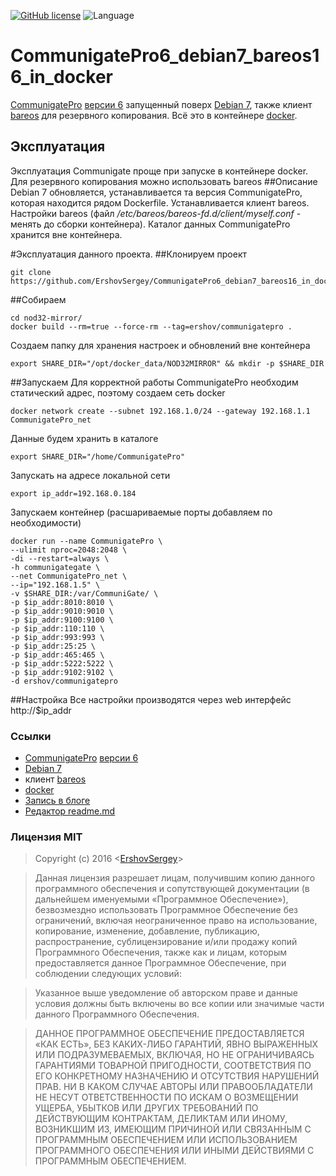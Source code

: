 [![GitHub license](https://img.shields.io/badge/license-MIT-blue.svg)](https://raw.githubusercontent.com/github.com/ErshovSergey/master/LICENSE) ![Language](https://img.shields.io/badge/language-bash-yellowgreen.svg)
# CommunigatePro6_debian7_bareos16_in_docker
[CommunigatePro](https://www.communigate.com/ru/default.html) [версии 6](http://www.stalker.com/pub/CommuniGatePro/6.1/) запущенный поверх [Debian 7](https://www.debian.org/releases/wheezy/), также клиент [bareos](https://www.bareos.org/en/) для резервного копирования. Всё это в контейнере [docker](https://www.docker.com/).
## Эксплуатация
Эксплуатация Communigate проще при запуске в контейнере docker. Для резервного копирования можно использовать bareos
##Описание
Debian 7 обновляется, устанавливается та версия CommunigatePro, которая находится рядом Dockerfile. 
Устанавливается клиент bareos.
Настройки bareos (файл */etc/bareos/bareos-fd.d/client/myself.conf* - менять до сборки контейнера). 
Каталог данных CommunigatePro хранится вне контейнера.

#Эксплуатация данного проекта.
##Клонируем проект
```shell
git clone https://github.com/ErshovSergey/CommunigatePro6_debian7_bareos16_in_docker.git
```
##Собираем
```shell
cd nod32-mirror/
docker build --rm=true --force-rm --tag=ershov/communigatepro .
```
Создаем папку для хранения настроек и обновлений вне контейнера
```shell
export SHARE_DIR="/opt/docker_data/NOD32MIRROR" && mkdir -p $SHARE_DIR
```
##Запускаем
Для корректной работы CommunigatePro необходим статический адрес, поэтому создаем сеть docker
```shell
docker network create --subnet 192.168.1.0/24 --gateway 192.168.1.1 CommunigatePro_net
```
Данные будем хранить в каталоге
```shell
export SHARE_DIR="/home/CommunigatePro"
```
Запускать на адресе локальной сети
```shell
export ip_addr=192.168.0.184
```
Запускаем контейнер (расшариваемые порты добавляем по необходимости)
```shell
docker run --name CommunigatePro \
--ulimit nproc=2048:2048 \
-di --restart=always \
-h communigategate \
--net CommunigatePro_net \
--ip="192.168.1.5" \
-v $SHARE_DIR:/var/CommuniGate/ \
-p $ip_addr:8010:8010 \
-p $ip_addr:9010:9010 \
-p $ip_addr:9100:9100 \
-p $ip_addr:110:110 \
-p $ip_addr:993:993 \
-p $ip_addr:25:25 \
-p $ip_addr:465:465 \
-p $ip_addr:5222:5222 \
-p $ip_addr:9102:9102 \
-d ershov/communigatepro
```
##Настройка
Все настройки производятся через web интерфейс http://$ip_addr


### <i class="icon-upload"></i>Ссылки
 - [CommunigatePro](https://www.communigate.com/ru/default.html) [версии 6](http://www.stalker.com/pub/CommuniGatePro/6.1/) 
 - [Debian 7](https://www.debian.org/releases/wheezy/)
 - клиент [bareos](https://www.bareos.org/en/) 
 - [docker](https://www.docker.com/)
 - [Запись в блоге](https://blog.erchov.ru/)
 - [Редактор readme.md](https://stackedit.io/)

### <i class="icon-refresh"></i>Лицензия MIT

> Copyright (c) 2016 &lt;[ErshovSergey](http://github.com/ErshovSergey/)&gt;

> Данная лицензия разрешает лицам, получившим копию данного программного обеспечения и сопутствующей документации (в дальнейшем именуемыми «Программное Обеспечение»), безвозмездно использовать Программное Обеспечение без ограничений, включая неограниченное право на использование, копирование, изменение, добавление, публикацию, распространение, сублицензирование и/или продажу копий Программного Обеспечения, также как и лицам, которым предоставляется данное Программное Обеспечение, при соблюдении следующих условий:

> Указанное выше уведомление об авторском праве и данные условия должны быть включены во все копии или значимые части данного Программного Обеспечения.

> ДАННОЕ ПРОГРАММНОЕ ОБЕСПЕЧЕНИЕ ПРЕДОСТАВЛЯЕТСЯ «КАК ЕСТЬ», БЕЗ КАКИХ-ЛИБО ГАРАНТИЙ, ЯВНО ВЫРАЖЕННЫХ ИЛИ ПОДРАЗУМЕВАЕМЫХ, ВКЛЮЧАЯ, НО НЕ ОГРАНИЧИВАЯСЬ ГАРАНТИЯМИ ТОВАРНОЙ ПРИГОДНОСТИ, СООТВЕТСТВИЯ ПО ЕГО КОНКРЕТНОМУ НАЗНАЧЕНИЮ И ОТСУТСТВИЯ НАРУШЕНИЙ ПРАВ. НИ В КАКОМ СЛУЧАЕ АВТОРЫ ИЛИ ПРАВООБЛАДАТЕЛИ НЕ НЕСУТ ОТВЕТСТВЕННОСТИ ПО ИСКАМ О ВОЗМЕЩЕНИИ УЩЕРБА, УБЫТКОВ ИЛИ ДРУГИХ ТРЕБОВАНИЙ ПО ДЕЙСТВУЮЩИМ КОНТРАКТАМ, ДЕЛИКТАМ ИЛИ ИНОМУ, ВОЗНИКШИМ ИЗ, ИМЕЮЩИМ ПРИЧИНОЙ ИЛИ СВЯЗАННЫМ С ПРОГРАММНЫМ ОБЕСПЕЧЕНИЕМ ИЛИ ИСПОЛЬЗОВАНИЕМ ПРОГРАММНОГО ОБЕСПЕЧЕНИЯ ИЛИ ИНЫМИ ДЕЙСТВИЯМИ С ПРОГРАММНЫМ ОБЕСПЕЧЕНИЕМ.

